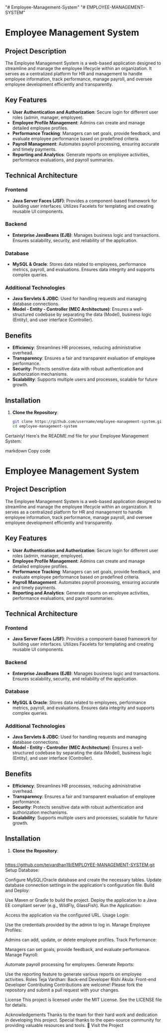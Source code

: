 "# Employee-Management-System" 
"# EMPLOYEE-MANAGEMENT-SYSTEM" 
# Employee Management System

## Project Description
The Employee Management System is a web-based application designed to streamline and manage the employee lifecycle within an organization. It serves as a centralized platform for HR and management to handle employee information, track performance, manage payroll, and oversee employee development efficiently and transparently.

## Key Features
- **User Authentication and Authorization**: Secure login for different user roles (admin, manager, employee).
- **Employee Profile Management**: Admins can create and manage detailed employee profiles.
- **Performance Tracking**: Managers can set goals, provide feedback, and evaluate employee performance based on predefined criteria.
- **Payroll Management**: Automates payroll processing, ensuring accurate and timely payments.
- **Reporting and Analytics**: Generate reports on employee activities, performance evaluations, and payroll summaries.

## Technical Architecture

### Frontend
- **Java Server Faces (JSF)**: Provides a component-based framework for building user interfaces. Utilizes Facelets for templating and creating reusable UI components.

### Backend
- **Enterprise JavaBeans (EJB)**: Manages business logic and transactions. Ensures scalability, security, and reliability of the application.

### Database
- **MySQL & Oracle**: Stores data related to employees, performance metrics, payroll, and evaluations. Ensures data integrity and supports complex queries.

### Additional Technologies
- **Java Servlets & JDBC**: Used for handling requests and managing database connections.
- **Model - Entity - Controller (MEC Architecture)**: Ensures a well-structured codebase by separating the data (Model), business logic (Entity), and user interface (Controller).

## Benefits
- **Efficiency**: Streamlines HR processes, reducing administrative overhead.
- **Transparency**: Ensures a fair and transparent evaluation of employee performance.
- **Security**: Protects sensitive data with robust authentication and authorization mechanisms.
- **Scalability**: Supports multiple users and processes, scalable for future growth.

## Installation

1. **Clone the Repository**:
   ```bash
   git clone https://github.com/username/employee-management-system.git
   cd employee-management-system

Certainly! Here's the README.md file for your Employee Management System:

markdown
Copy code
# Employee Management System

## Project Description
The Employee Management System is a web-based application designed to streamline and manage the employee lifecycle within an organization. It serves as a centralized platform for HR and management to handle employee information, track performance, manage payroll, and oversee employee development efficiently and transparently.

## Key Features
- **User Authentication and Authorization**: Secure login for different user roles (admin, manager, employee).
- **Employee Profile Management**: Admins can create and manage detailed employee profiles.
- **Performance Tracking**: Managers can set goals, provide feedback, and evaluate employee performance based on predefined criteria.
- **Payroll Management**: Automates payroll processing, ensuring accurate and timely payments.
- **Reporting and Analytics**: Generate reports on employee activities, performance evaluations, and payroll summaries.

## Technical Architecture

### Frontend
- **Java Server Faces (JSF)**: Provides a component-based framework for building user interfaces. Utilizes Facelets for templating and creating reusable UI components.

### Backend
- **Enterprise JavaBeans (EJB)**: Manages business logic and transactions. Ensures scalability, security, and reliability of the application.

### Database
- **MySQL & Oracle**: Stores data related to employees, performance metrics, payroll, and evaluations. Ensures data integrity and supports complex queries.

### Additional Technologies
- **Java Servlets & JDBC**: Used for handling requests and managing database connections.
- **Model - Entity - Controller (MEC Architecture)**: Ensures a well-structured codebase by separating the data (Model), business logic (Entity), and user interface (Controller).

## Benefits
- **Efficiency**: Streamlines HR processes, reducing administrative overhead.
- **Transparency**: Ensures a fair and transparent evaluation of employee performance.
- **Security**: Protects sensitive data with robust authentication and authorization mechanisms.
- **Scalability**: Supports multiple users and processes, scalable for future growth.

## Installation

1. **Clone the Repository**:
   ```bash
  https://github.com/tejvardhan19/EMPLOYEE-MANAGEMENT-SYSTEM.git
Setup Database:

Configure MySQL/Oracle database and create the necessary tables.
Update database connection settings in the application's configuration file.
Build and Deploy:

Use Maven or Gradle to build the project.
Deploy the application to a Java EE compliant server (e.g., WildFly, GlassFish).
Run the Application:

Access the application via the configured URL.
Usage
Login:

Use the credentials provided by the admin to log in.
Manage Employee Profiles:

Admins can add, update, or delete employee profiles.
Track Performance:

Managers can set goals, provide feedback, and evaluate performance.
Manage Payroll:

Automate payroll processing for employees.
Generate Reports:

Use the reporting feature to generate various reports on employee activities.
Roles
Teja Vardhan: Back-end Developer
Rishi Akula: Front-end Developer
Contributing
Contributions are welcome! Please fork the repository and submit a pull request with your changes.

License
This project is licensed under the MIT License. See the LICENSE file for details.

Acknowledgements
Thanks to the team for their hard work and dedication in developing this project.
Special thanks to the open-source community for providing valuable resources and tools.
🚀 Visit the Project
